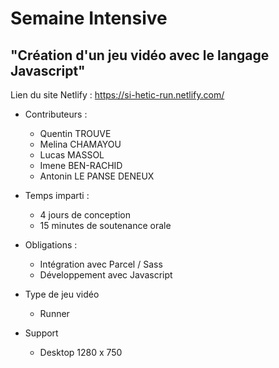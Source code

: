 <h1>Semaine Intensive</h1>

<h2>"Création d'un jeu vidéo avec le langage Javascript"</h2>

Lien du site Netlify : https://si-hetic-run.netlify.com/

- Contributeurs :

  - Quentin TROUVE
  - Melina CHAMAYOU
  - Lucas MASSOL
  - Imene BEN-RACHID
  - Antonin LE PANSE DENEUX

- Temps imparti : 

  - 4 jours de conception
  - 15 minutes de soutenance orale

- Obligations :

  - Intégration avec Parcel / Sass 
  - Développement avec Javascript

- Type de jeu vidéo
  
  - Runner

- Support

  - Desktop 1280 x 750

